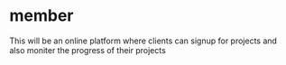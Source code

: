 # member
This will be an online platform where clients can signup for projects and also moniter the progress of their projects
